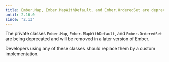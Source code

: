 ```yaml
---
title: Ember.Map, Ember.MapWithDefault, and Ember.OrderedSet are deprecated
until: 2.16.0
since: "2.13"
---
```



The private classes `Ember.Map`, `Ember.MapWithDefault`, and `Ember.OrderedSet`
are being deprecated and will be removed in a later version of Ember.

Developers using any of these classes should replace them by a custom
implementation.
